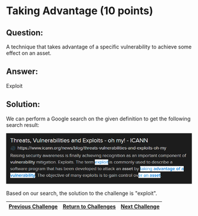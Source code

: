 # Taking Advantage (10 points)

## Question:

A technique that takes advantage of a specific vulnerability to achieve some effect on an asset.

## Answer:

Exploit

## Solution:

We can perform a Google search on the given definition to get the following search result:

[![search-result.png](search-result.png)](https://duckduckgo.com/?q=A+technique+that+takes+advantage+of+a+specific+vulnerability+to+achieve+some+effect+on+an+asset&t=ffab&atb=v1-1&ia=web)

Based on our search, the solution to the challenge is "exploit".

| [Previous Challenge](/Challenges/Operate-And-Maintain/4/README.md#top) | [Return to Challenges](/Challenges/../../../#modules) | [Next Challenge](/Challenges/Operate-And-Maintain/6/README.md#top) |
| :------- | :-----: | ------: |